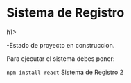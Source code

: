 <h1> Sistema de Registro</h1>h1>

-Estado de proyecto en construccion.

Para ejecutar el sistema debes poner:

```npm install react```
Sistema de Registro 2
